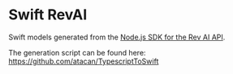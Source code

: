 # Swift RevAI

Swift models generated from the [Node.js SDK for the Rev AI API](https://github.com/revdotcom/revai-node-sdk).

The generation script can be found here: https://github.com/atacan/TypescriptToSwift